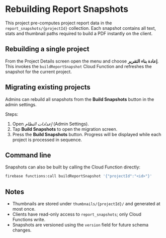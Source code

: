 # Rebuilding Report Snapshots

This project pre-computes project report data in the `report_snapshots/{projectId}`
collection. Each snapshot contains all text, stats and thumbnail paths required to
build a PDF instantly on the client.

## Rebuilding a single project

From the Project Details screen open the menu and choose **إعادة بناء التقرير**. This
invokes the `buildReportSnapshot` Cloud Function and refreshes the snapshot for the
current project.

## Migrating existing projects

Admins can rebuild all snapshots from the **Build Snapshots** button in the admin
settings.

Steps:

1. Open *إعدادات النظام* (Admin Settings).
2. Tap **Build Snapshots** to open the migration screen.
3. Press the **Build Snapshots** button. Progress will be displayed while each
   project is processed in sequence.

## Command line

Snapshots can also be built by calling the Cloud Function directly:

```bash
firebase functions:call buildReportSnapshot '{"projectId":"<id>"}'
```

## Notes

* Thumbnails are stored under `thumbnails/{projectId}/` and generated at most once.
* Clients have read-only access to `report_snapshots`; only Cloud Functions write.
* Snapshots are versioned using the `version` field for future schema changes.
